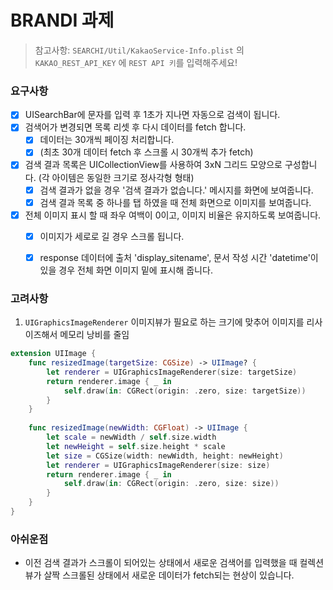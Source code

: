 # BRANDI 과제

> 참고사항: `SEARCHI/Util/KakaoService-Info.plist` 의 `KAKAO_REST_API_KEY` 에 `REST API 키`를 입력해주세요!



### 요구사항

- [x] UISearchBar에 문자를 입력 후 1초가 지나면 자동으로 검색이 됩니다.
- [x] 검색어가 변경되면 목록 리셋 후 다시 데이터를 fetch 합니다.
  - [x] 데이터는 30개씩 페이징 처리합니다. 
  - [x] (최초 30개 데이터 fetch 후 스크롤 시 30개씩 추가 fetch)
- [x] 검색 결과 목록은 UICollectionView를 사용하여 3xN 그리드 모양으로 구성합니다. (각 아이템은 동일한 크기로 정사각형 형태) 
  - [x] 검색 결과가 없을 경우 '검색 결과가 없습니다.' 메시지를 화면에 보여줍니다.  
  - [x] 검색 결과 목록 중 하나를 탭 하였을 때 전체 화면으로 이미지를 보여줍니다. 
- [x] 전체 이미지 표시 할 때 좌우 여백이 0이고, 이미지 비율은 유지하도록 보여줍니다.
  - [x] 이미지가 세로로 길 경우 스크롤 됩니다. 
  - [x] response 데이터에 출처 'display_sitename', 문서 작성 시간 'datetime'이 있을 경우 전체 화면 이미지 밑에 표시해 줍니다.



### 고려사항



1. `UIGraphicsImageRenderer`
이미지뷰가 필요로 하는 크기에 맞추어 이미지를 리사이즈해서 메모리 낭비를 줄임

```swift
extension UIImage {
    func resizedImage(targetSize: CGSize) -> UIImage? {
        let renderer = UIGraphicsImageRenderer(size: targetSize)
        return renderer.image { _ in
            self.draw(in: CGRect(origin: .zero, size: targetSize))
        }
    }
    
    func resizedImage(newWidth: CGFloat) -> UIImage {
        let scale = newWidth / self.size.width
        let newHeight = self.size.height * scale
        let size = CGSize(width: newWidth, height: newHeight)
        let renderer = UIGraphicsImageRenderer(size: size)
        return renderer.image { _ in
            self.draw(in: CGRect(origin: .zero, size: size))
        }
    }
}
```





### 아쉬운점

- 이전 검색 결과가 스크롤이 되어있는 상태에서 새로운 검색어를 입력했을 때 컬렉션뷰가 살짝 스크롤된 상태에서 새로운 데이터가 fetch되는 현상이 있습니다.
